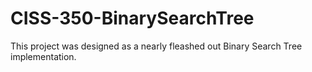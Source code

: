 # CISS-350-BinarySearchTree
This project was designed as a nearly fleashed out Binary Search Tree implementation.

